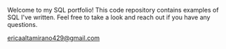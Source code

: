 Welcome to my SQL portfolio! This code repository contains examples of SQL I've written. Feel free to take a look and reach out if you have any questions.

ericaaltamirano429@gmail.com
